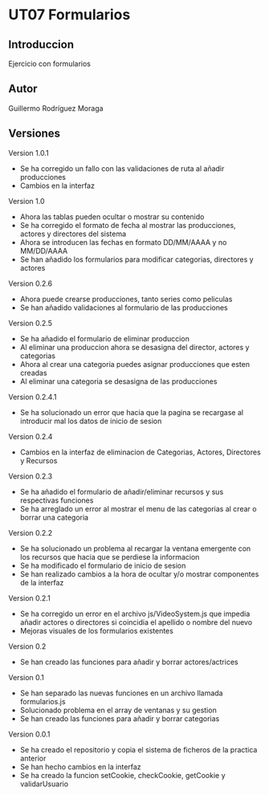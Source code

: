 # UT07 Formularios

## Introduccion

Ejercicio con formularios

## Autor

Guillermo Rodríguez Moraga

## Versiones

Version 1.0.1
- Se ha corregido un fallo con las validaciones de ruta al añadir producciones
- Cambios en la interfaz

Version 1.0
- Ahora las tablas pueden ocultar o mostrar su contenido
- Se ha corregido el formato de fecha al mostrar las producciones, actores y directores del sistema
- Ahora se introducen las fechas en formato DD/MM/AAAA y no MM/DD/AAAA
- Se han añadido los formularios para modificar categorias, directores y actores

Version 0.2.6
- Ahora puede crearse producciones, tanto series como peliculas
- Se han añadido validaciones al formulario de las producciones

Version 0.2.5
- Se ha añadido el formulario de eliminar produccion
- Al eliminar una produccion ahora se desasigna del director, actores y categorias
- Ahora al crear una categoria puedes asignar producciones que esten creadas
- Al eliminar una categoria se desasigna de las producciones

Version 0.2.4.1
- Se ha solucionado un error que hacia que la pagina se recargase al introducir mal los datos de inicio de sesion

Version 0.2.4
- Cambios en la interfaz de eliminacion de Categorias, Actores, Directores y Recursos

Version 0.2.3
- Se ha añadido el formulario de añadir/eliminar recursos y sus respectivas funciones
- Se ha arreglado un error al mostrar el menu de las categorias al crear o borrar una categoria

Version 0.2.2
- Se ha solucionado un problema al recargar la ventana emergente con los recursos que hacia que se perdiese la informacion
- Se ha modificado el formulario de inicio de sesion
- Se han realizado cambios a la hora de ocultar y/o mostrar componentes de la interfaz

Version 0.2.1
- Se ha corregido un error en el archivo js/VideoSystem.js que impedia añadir actores o directores si coincidia el apellido o nombre del nuevo
- Mejoras visuales de los formularios existentes

Version 0.2
- Se han creado las funciones para añadir y borrar actores/actrices

Version 0.1
- Se han separado las nuevas funciones en un archivo llamada formularios.js
- Solucionado problema en el array de ventanas y su gestion
- Se han creado las funciones para añadir y borrar categorias

Version 0.0.1
- Se ha creado el repositorio y copia el sistema de ficheros de la practica anterior
- Se han hecho cambios en la interfaz
- Se ha creado la funcion setCookie, checkCookie, getCookie y validarUsuario
